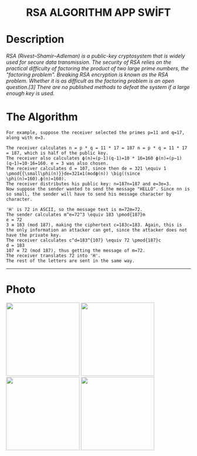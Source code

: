 <h1 align="center">
     RSA ALGORITHM APP SWİFT
</h1>

# Description
###### RSA (Rivest–Shamir–Adleman) is a public-key cryptosystem that is widely used for secure data transmission. The security of RSA relies on the practical difficulty of factoring the product of two large prime numbers, the "factoring problem". Breaking RSA encryption is known as the RSA problem. Whether it is as difficult as the factoring problem is an open question.[3] There are no published methods to defeat the system if a large enough key is used.

# The Algorithm
```
For example, suppose the receiver selected the primes p=11 and q=17, along with e=3.

The receiver calculates n = p * q = 11 * 17 = 187 n = p * q = 11 * 17 = 187, which is half of the public key.
The receiver also calculates ϕ(n)=(p-1)(q-1)=10 * 16=160 ϕ(n)=(p−1)(q−1)=10⋅16=160. e = 3 was also chosen.
The receiver calculates d = 107, since then de = 321 \equiv 1 \pmod{{\small\phi(n)}}de=321≡1(modϕ(n)) \big((since \phi(n)=160).ϕ(n)=160).
The receiver distributes his public key: n=187n=187 and e=3e=3.
Now suppose the sender wanted to send the message "HELLO". Since nn is so small, the sender will have to send his message character by character.

'H' is 72 in ASCII, so the message text is m=72m=72.
The sender calculates m^e=72^3 \equiv 183 \pmod{187}m 
e = 72 
3 ≡ 183 (mod 187), making the ciphertext c=183c=183. Again, this is the only information an attacker can get, since the attacker does not have the private key.
The receiver calculates c^d=183^{107} \equiv 72 \pmod{187}c 
d = 183 
107 ≡ 72 (mod 187), thus getting the message of m=72.
The receiver translates 72 into 'H'.
The rest of the letters are sent in the same way.
```


--------
# Photo

<img width=200 src="https://user-images.githubusercontent.com/73075252/209012216-a326a315-e625-4726-b8f9-2076e4423322.png">
<img width=200 src="https://user-images.githubusercontent.com/73075252/209012342-175022b1-85d8-4d2e-bd38-e052f2803065.png">
<img width="200" src="https://user-images.githubusercontent.com/73075252/209012430-481481f1-6966-47d4-a9a0-bf0e24b23c6e.png">
<img width="200" src="https://user-images.githubusercontent.com/73075252/209012500-6c696eb0-4c31-4b59-ac94-b234a6c682bc.png">
